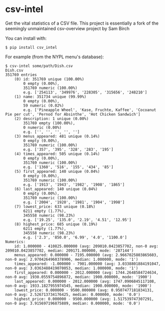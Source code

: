 csv-intel
============

Get the vital statistics of a CSV file. This project is essentially a fork of the seemingly unmaintained csv-overview project by Sam Birch

You can install with:

	$ pip install csv_intel

For example (from the NYPL menu's database):

	$ csv-intel some/path/Dish.csv
	Dish.csv
	351769 entries
		(0) id: 351769 unique (100.00%)
			0 empty (0.00%),
			351769 numeric (100.00%)
			e.g. ['254113', '349976', '228305', '315656', '248210']
		(1) name: 351734 unique (99.99%)
			0 empty (0.00%),
			59 numeric (0.02%)
			e.g. ['Pineapple Wheel', 'Kase, Fruchte, Kaffee', 'Cocoanut Pie per cut', 'Pernod for Absinthe', 'Hot Chicken Sandwich']
		(2) description: 1 unique (0.00%)
			351769 empty (100.00%),
			0 numeric (0.00%)
			e.g. ['', '', '', '', '']
		(3) menus_appeared: 481 unique (0.14%)
			0 empty (0.00%),
			351769 numeric (100.00%)
			e.g. ['357', '395', '328', '283', '195']
		(4) times_appeared: 505 unique (0.14%)
			0 empty (0.00%),
			351769 numeric (100.00%)
			e.g. ['1360', '516', '155', '434', '85']
		(5) first_appeared: 140 unique (0.04%)
			0 empty (0.00%),
			351769 numeric (100.00%)
			e.g. ['1913', '1943', '1982', '1908', '1865']
		(6) last_appeared: 140 unique (0.04%)
			0 empty (0.00%),
			351769 numeric (100.00%)
			e.g. ['2004', '1920', '1981', '1904', '1998']
		(7) lowest_price: 633 unique (0.18%)
			6211 empty (1.77%),
			345558 numeric (98.23%)
			e.g. ['19.25', '135.0', '2.19', '4.51', '12.95']
		(8) highest_price: 685 unique (0.19%)
			6211 empty (1.77%),
			345558 numeric (98.23%)
			e.g. ['2.3', '850.0', '6.99', '4.0', '1100.0']
	Numerics:
		id: 1.000000 - 410825.000000 (avg: 209010.0423857702, non-0 avg: 209010.0423857702, median: 209171.000000, mode: '287144')
		menus_appeared: 0.000000 - 7195.000000 (avg: 2.9667025803865603, non-0 avg: 2.9704264960378906, median: 1.000000, mode: '1')
		times_appeared: -1.000000 - 7901.000000 (avg: 3.0338801884191047, non-0 avg: 3.0363488419070053, median: 1.000000, mode: '1')
		first_appeared: 0.000000 - 2012.000000 (avg: 1744.2648584724634, non-0 avg: 1930.0559754896872, median: 1900.000000, mode: '1900')
		last_appeared: 0.000000 - 2012.000000 (avg: 1747.0906845117108, non-0 avg: 1933.1827955974545, median: 1900.000000, mode: '1900')
		lowest_price: 0.000000 - 9500.000000 (avg: 0.9507477181834131, non-0 avg: 2.526713734176425, median: 0.000000, mode: '0.0')
		highest_price: 0.000000 - 9500.000000 (avg: 1.517539747307291, non-0 avg: 3.915697196875889, median: 0.000000, mode: '0.0')
